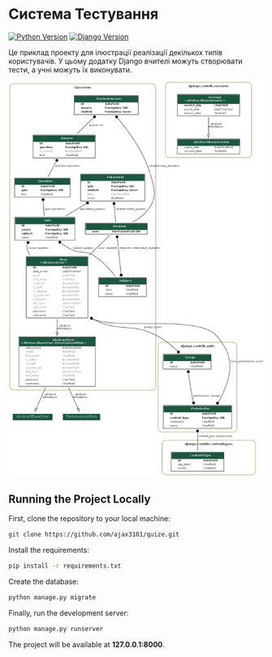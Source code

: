 # Система Тестування

[![Python Version](https://img.shields.io/badge/python-3.6-brightgreen.svg)](https://python.org)
[![Django Version](https://img.shields.io/badge/django-2.0-brightgreen.svg)](https://djangoproject.com)

Це приклад проекту для ілюстрації реалізації декількох типів користувачів. У цьому додатку Django вчителі можуть створювати тести, а учні можуть їх виконувати.

![Система Тестування Screenshot](/quize.png)


## Running the Project Locally

First, clone the repository to your local machine:

```bash
git clone https://github.com/ajax3101/quize.git
```

Install the requirements:

```bash
pip install -r requirements.txt
```

Create the database:

```bash
python manage.py migrate
```

Finally, run the development server:

```bash
python manage.py runserver
```

The project will be available at **127.0.0.1:8000**.


